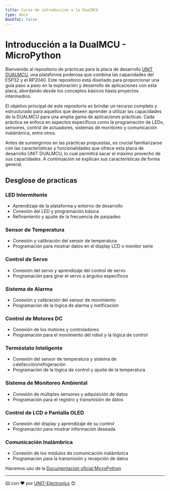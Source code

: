 ```yaml
---
title: Curso de introducción a la DualMCU
type: docs
BookToC: false
---
```


# Introducción a la DualMCU - MicroPython 

Bienvenido al repositorio de prácticas para la placa de desarrollo [UNIT DUALMCU](https://uelectronics.com/producto/unit-dualmcu-esp32-rp2040-tarjeta-de-desarrollo/), una plataforma poderosa que combina las capacidades del ESP32 y el RP2040. Este repositorio está diseñado para proporcionar una guía paso a paso en la exploración y desarrollo de aplicaciones con esta placa, abordando desde los conceptos básicos hasta proyectos intermedios.

El objetivo principal de este repositorio es brindar un recurso completo y estructurado para aquellos que deseen aprender a utilizar las capacidades de la DUALMCU para una amplia gama de aplicaciones prácticas. Cada práctica se enfoca en aspectos específicos como la programación de LEDs, sensores, control de actuadores, sistemas de monitoreo y comunicación inalámbrica, entre otros.

Antes de sumergirnos en las prácticas propuestas, es crucial familiarizarse con las características y funcionalidades que ofrece esta placa  de desarrollo UNIT DUALMCU, lo cual permitirá sacar el máximo provecho de sus capacidades. A continuación se explican sus características de forma general. 





## Desglose de practicas 

### LED Intermitente
+ Aprendizaje de la plataforma y entorno de desarrollo
+ Conexión del LED y programación básica
+ Refinamiento y ajuste de la frecuencia de parpadeo
### Sensor de Temperatura 
+ Conexión y calibración del sensor de temperatura
+ Programación para mostrar datos en el display LCD o monitor serie
### Control de Servo 
+ Conexión del servo y aprendizaje del control de servo
+ Programación para girar el servo a ángulos específicos
### Sistema de Alarma 
+ Conexión y calibración del sensor de movimiento
+ Programación de la lógica de alarma y notificación
### Control de Motores DC 
+ Conexión de los motores y controladores
+ Programación para el movimiento del robot y la lógica de control
### Termóstato Inteligente 
+ Conexión del sensor de temperatura y sistema de calefacción/refrigeración
+ Programación de la lógica de control y ajuste de la temperatura
### Sistema de Monitoreo Ambiental
+ Conexión de múltiples sensores y adquisición de datos
+ Programación para el registro y transmisión de datos
### Control de LCD o Pantalla OLED 
+ Conexión del display y aprendizaje de su control
+ Programación para mostrar información deseada
### Comunicación Inalámbrica
+ Conexión de los módulos de comunicación inalámbrica
+ Programación para la transmisión y recepción de datos


Hacemos uso de la [Documentación oficial MicroPython](https://docs.micropython.org/en/latest/index.html)

---
⌨️ con ❤️ por [UNIT-Electronics](https://github.com/UNIT-Electronics) 😊